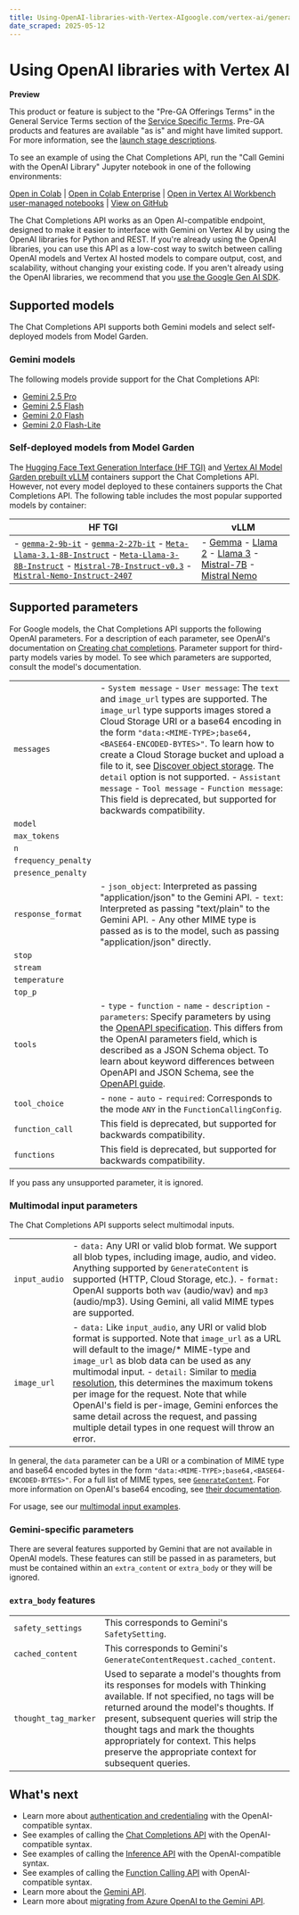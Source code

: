 ```yaml
---
title: Using-OpenAI-libraries-with-Vertex-AIgoogle.com/vertex-ai/generative-ai/docs/multimodal/call-gemini-using-openai-library
date_scraped: 2025-05-12
---
```


# Using OpenAI libraries with Vertex AI 

**Preview**

This product or feature is subject to the "Pre-GA Offerings Terms" in the General Service Terms section
of the [Service Specific Terms](https://cloud.google.com/terms/service-terms#1).
Pre-GA products and features are available "as is" and might have limited support.
For more information, see the
[launch stage descriptions](https://cloud.google.com/products#product-launch-stages).

To see an example of using the Chat Completions API,
run the "Call Gemini with the OpenAI Library" Jupyter notebook in one of the following
environments:

[Open
in Colab](https://colab.research.google.com/github/GoogleCloudPlatform/generative-ai/blob/main/gemini/chat-completions/intro_chat_completions_api.ipynb)
|
[Open
in Colab Enterprise](https://console.cloud.google.com/vertex-ai/colab/import/https%3A%2F%2Fraw.githubusercontent.com%2FGoogleCloudPlatform%2Fgenerative-ai%2Fmain%2Fgemini%2Fchat-completions%2Fintro_chat_completions_api.ipynb)
|
[Open
in Vertex AI Workbench user-managed notebooks](https://console.cloud.google.com/vertex-ai/workbench/deploy-notebook?download_url=https%3A%2F%2Fraw.githubusercontent.com%2FGoogleCloudPlatform%2Fgenerative-ai%2Fmain%2Fgemini%2Fchat-completions%2Fintro_chat_completions_api.ipynb)
|
[View on GitHub](https://github.com/GoogleCloudPlatform/generative-ai/blob/main/gemini/chat-completions/intro_chat_completions_api.ipynb)

The Chat Completions API works as an Open AI-compatible endpoint, designed to
make it easier to interface with Gemini on Vertex AI by
using the OpenAI libraries for Python and REST. If you're already using the
OpenAI libraries, you can use this API as a low-cost way to switch between
calling OpenAI models and Vertex AI hosted models to compare
output, cost, and scalability, without changing your existing code.
If you aren't already using the OpenAI libraries, we recommend that you
[use the Google Gen AI SDK](https://cloud.google.com/vertex-ai/generative-ai/docs/start/quickstarts/quickstart-multimodal).

## Supported models

The Chat Completions API supports both Gemini models and select
self-deployed models from Model Garden.

### Gemini models

The following models provide support for the Chat Completions API:

- [Gemini 2.5 Pro](https://cloud.google.com/vertex-ai/generative-ai/docs/models/gemini/2-5-pro)
- [Gemini 2.5 Flash](../models/gemini/2-5-flash.md)
- [Gemini 2.0 Flash](../models/gemini/2-0-flash.md)
- [Gemini 2.0 Flash-Lite](https://cloud.google.com/vertex-ai/generative-ai/docs/models/gemini/2-0-flash-lite)

### Self-deployed models from Model Garden

The
[Hugging Face Text Generation Interface (HF TGI)](https://huggingface.co/docs/text-generation-inference/en/index)
and
[Vertex AI Model Garden prebuilt vLLM](http://us-docker.pkg.dev/vertex-ai/vertex-vision-model-garden-dockers/pytorch-vllm-serve)
containers support the Chat Completions API. However,
not every model deployed to these containers supports the Chat Completions API.
The following table includes the most popular supported models by container:

| HF TGI | vLLM |
| --- | --- |
| - [`gemma-2-9b-it`](https://huggingface.co/google/gemma-2-9b-it) - [`gemma-2-27b-it`](https://huggingface.co/google/gemma-2-27b-it) - [`Meta-Llama-3.1-8B-Instruct`](https://huggingface.co/meta-llama/Meta-Llama-3.1-8B-Instruct) - [`Meta-Llama-3-8B-Instruct`](https://huggingface.co/meta-llama/Meta-Llama-3-8B-Instruct) - [`Mistral-7B-Instruct-v0.3`](https://huggingface.co/mistralai/Mistral-7B-Instruct-v0.3) - [`Mistral-Nemo-Instruct-2407`](https://huggingface.co/mistralai/Mistral-Nemo-Instruct-2407) | - [Gemma](https://console.cloud.google.com/vertex-ai/publishers/google/model-garden/335) - [Llama 2](https://console.cloud.google.com/vertex-ai/publishers/meta/model-garden/llama2) - [Llama 3](https://console.cloud.google.com/vertex-ai/publishers/meta/model-garden/llama3) - [Mistral-7B](https://console.cloud.google.com/vertex-ai/publishers/mistral-ai/model-garden/mistral-7b) - [Mistral Nemo](https://console.cloud.google.com/vertex-ai/publishers/mistralai/model-garden/mistral-nemo) |

## Supported parameters

For Google models, the Chat Completions API supports the following OpenAI
parameters. For a description of each parameter, see OpenAI's documentation on
[Creating chat completions](https://platform.openai.com/docs/api-reference/chat/create).
Parameter support for third-party models varies by model. To see which parameters
are supported, consult the model's documentation.

| | |
| --- | --- |
| `messages` | - `System message` - `User message`: The `text` and `image_url` types are supported. The `image_url` type supports images stored a Cloud Storage URI or a base64 encoding in the form `"data:<MIME-TYPE>;base64,<BASE64-ENCODED-BYTES>"`. To learn how to create a Cloud Storage bucket and upload a file to it, see [Discover object storage](https://cloud.google.com/storage/docs/discover-object-storage-console). The `detail` option is not supported. - `Assistant message` - `Tool message` - `Function message`: This field is deprecated, but supported for backwards compatibility. |
| `model` | |
| `max_tokens` | |
| `n` | |
| `frequency_penalty` | |
| `presence_penalty` | |
| `response_format` | - `json_object`: Interpreted as passing "application/json" to the Gemini API. - `text`: Interpreted as passing "text/plain" to the Gemini API. - Any other MIME type is passed as is to the model, such as passing "application/json" directly. |
| `stop` | |
| `stream` | |
| `temperature` | |
| `top_p` | |
| `tools` | - `type` - `function` - `name` - `description` - `parameters`: Specify parameters by using the [OpenAPI specification](https://spec.openapis.org/oas/v3.0.3#openapi-specification). This differs from the OpenAI parameters field, which is described as a JSON Schema object. To learn about keyword differences between OpenAPI and JSON Schema, see the [OpenAPI guide](https://swagger.io/docs/specification/data-models/keywords/). |
| `tool_choice` | - `none` - `auto` - `required`: Corresponds to the mode `ANY` in the `FunctionCallingConfig`. |
| `function_call` | This field is deprecated, but supported for backwards compatibility. |
| `functions` | This field is deprecated, but supported for backwards compatibility. |

If you pass any unsupported parameter, it is ignored.

### Multimodal input parameters

The Chat Completions API supports select multimodal inputs.

| | |
| --- | --- |
| `input_audio` | - `data:` Any URI or valid blob format. We support all blob types, including image, audio, and video. Anything supported by `GenerateContent` is supported (HTTP, Cloud Storage, etc.). - `format:` OpenAI supports both `wav` (audio/wav) and `mp3` (audio/mp3). Using Gemini, all valid MIME types are supported. |
| `image_url` | - `data:` Like `input_audio`, any URI or valid blob format is supported. Note that `image_url` as a URL will default to the image/\* MIME-type and `image_url` as blob data can be used as any multimodal input. - `detail:` Similar to [media resolution](https://cloud.google.com/vertex-ai/generative-ai/docs/multimodal/image-understanding#supported_models), this determines the maximum tokens per image for the request. Note that while OpenAI's field is per-image, Gemini enforces the same detail across the request, and passing multiple detail types in one request will throw an error. |

In general, the `data` parameter can be a URI or a combination of MIME type and
base64 encoded bytes in the form `"data:<MIME-TYPE>;base64,<BASE64-ENCODED-BYTES>"`.
For a full list of MIME types, see [`GenerateContent`](https://cloud.google.com/vertex-ai/generative-ai/docs/model-reference/inference#blob).
For more information on OpenAI's base64 encoding, see [their documentation](https://platform.openai.com/docs/guides/images-vision#giving-a-model-images-as-input).

For usage, see our [multimodal input examples](../migrate/openai/examples_1.md).

### Gemini-specific parameters

There are several features supported by Gemini that are not available in OpenAI models.
These features can still be passed in as parameters, but must be contained within an
`extra_content` or `extra_body` or they will be ignored.

### `extra_body` features

| | |
| --- | --- |
| `safety_settings` | This corresponds to Gemini's `SafetySetting`. |
| `cached_content` | This corresponds to Gemini's `GenerateContentRequest.cached_content`. |
| `thought_tag_marker` | Used to separate a model's thoughts from its responses for models with Thinking available. If not specified, no tags will be returned around the model's thoughts. If present, subsequent queries will strip the thought tags and mark the thoughts appropriately for context. This helps preserve the appropriate context for subsequent queries. |

## What's next

- Learn more about
 [authentication and credentialing](../migrate/openai/auth-and-credentials.md)
 with the OpenAI-compatible syntax.
- See examples of calling the
 [Chat Completions API](../migrate/openai/examples_1.md)
 with the OpenAI-compatible syntax.
- See examples of calling the
 [Inference API](https://cloud.google.com/vertex-ai/generative-ai/docs/model-reference/inference#examples)
 with the OpenAI-compatible syntax.
- See examples of calling the
 [Function Calling API](https://cloud.google.com/vertex-ai/generative-ai/docs/model-reference/function-calling#examples)
 with OpenAI-compatible syntax.
- Learn more about the [Gemini API](../code/code-models-overview.md).
- Learn more about [migrating from Azure OpenAI to the Gemini API](https://cloud.google.com/vertex-ai/generative-ai/docs/migrate/migrate-from-azure-to-gemini).